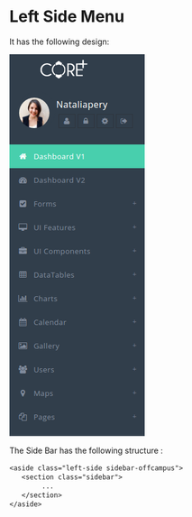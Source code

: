 # Left Side Menu

It has the following design:

![](../../.gitbook/assets/core2.png)

The Side Bar has the following structure :

```text
<aside class="left-side sidebar-offcampus">
   <section class="sidebar">
        ...
   </section>
</aside>
```

